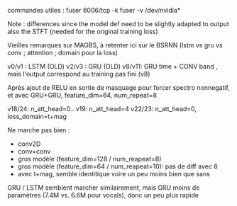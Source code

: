 
commandes utiles :
fuser 6006/tcp -k
fuser -v /dev/nvidia*


Note : differences since the model def need to be slightly adapted to output also the STFT (needed for the original training loss)


Vieilles remarques sur MAGBS, à retenter ici sur le BSRNN (lstm vs gru vs conv ; attention ; domain pour la loss)

v0/v1 : LSTM (OLD)
v2/v3 : GRU (OLD)
v8/v11: GRU time + CONV band , mais l'output correspond au training pas fini (v8)

Après ajout de RELU en sortie de masquage pour forcer spectro nonnegatif, et avec GRU+GRU, feature_dim=64, num_repeat=8

v18/24: n_att_head=0..
v19:    n_att_head=4
v22/23: n_att_head=0, loss_domain=t+mag

Ne marche pas bien :
- conv2D
- conv+conv
- gros modèle (feature_dim=128 / num_reapeat=8)
- gros modèle (feature_dim=64 / num_reapeat=10): pas de diff avec 8
- avec t+mag, semble identitique voire un peu moins bien que sans

GRU / LSTM semblent marcher similairement, mais GRU moins de paramètres (7.4M vs. 6.6M pour vocals), donc un peu plus rapide
